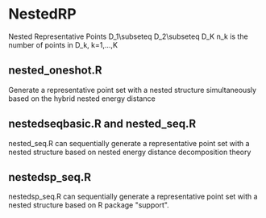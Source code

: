 # NestedRP
Nested Representative Points D_1\subseteq D_2\subseteq D_K  n_k is the number of points in D_k,  k=1,...,K

## nested_oneshot.R 
Generate a representative point set with a nested structure simultaneously based on the hybrid nested energy distance

## nestedseqbasic.R and nested_seq.R
nested_seq.R can sequentially generate a representative point set with a nested structure based on nested energy distance decomposition theory

## nestedsp_seq.R
nestedsp_seq.R can sequentially generate a representative point set with a nested structure based on R package "support".
